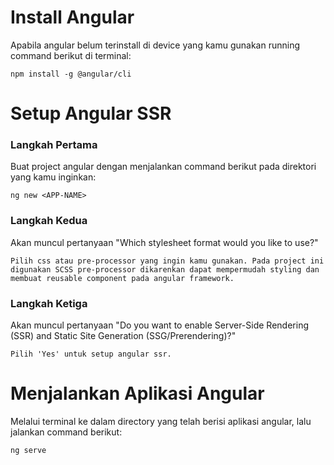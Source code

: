 # Install Angular

Apabila angular belum terinstall di device yang kamu gunakan running command berikut di terminal:

```
npm install -g @angular/cli
```


# Setup Angular SSR

### Langkah Pertama

Buat project angular dengan menjalankan command berikut pada direktori yang kamu inginkan:

```
ng new <APP-NAME>
```

### Langkah Kedua

Akan muncul pertanyaan "Which stylesheet format would you like to use?"

```
Pilih css atau pre-processor yang ingin kamu gunakan. Pada project ini digunakan SCSS pre-processor dikarenkan dapat mempermudah styling dan membuat reusable component pada angular framework.
```

### Langkah Ketiga

Akan muncul pertanyaan "Do you want to enable Server-Side Rendering (SSR) and Static Site Generation (SSG/Prerendering)?"

```
Pilih 'Yes' untuk setup angular ssr.
```


# Menjalankan Aplikasi Angular

Melalui terminal ke dalam directory yang telah berisi aplikasi angular, lalu jalankan command berikut:

```
ng serve
```
